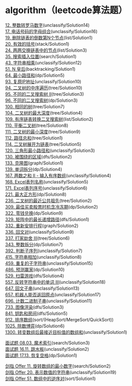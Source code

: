 # algorithm（leetcode算法题）

[12. 整数转罗马数字](https://leetcode-cn.com/problems/integer-to-roman)(unclassify/Solution14)  
[17. 电话号码的字母组合](https://leetcode-cn.com/problems/letter-combinations-of-a-phone-number)(unclassify/Solution16)  
[19. 删除链表的倒数第N个节点](https://leetcode-cn.com/problems/remove-nth-node-from-end-of-list)(list/Solution1)  
[20. 有效的括号](https://leetcode-cn.com/problems/valid-parentheses)(stack/Solution1)  
[24. 两两交换链表中的节点](https://leetcode-cn.com/problems/swap-nodes-in-pairs)(list/Solution3)  
[35. 搜索插入位置](https://leetcode-cn.com/problems/search-insert-position)(search/Solution1)  
[43. 字符串相乘](https://leetcode-cn.com/problems/multiply-strings)(unclassify/Solution12)  
[51. N 皇后](https://leetcode-cn.com/problems/n-queens)(backtracking/Solution1)  
[64. 最小路径和](https://leetcode-cn.com/problems/minimum-path-sum)(dp/Solution5)  
[93. 复原IP地址](https://leetcode-cn.com/problems/restore-ip-addresses)(unclassify/Solution10)  
[94. 二叉树的中序遍历](https://leetcode-cn.com/problems/binary-tree-inorder-traversal)(tree/Solution10)  
[95. 不同的二叉搜索树 II](https://leetcode-cn.com/problems/unique-binary-search-trees-ii)(tree/Solution3)  
[96. 不同的二叉搜索树](https://leetcode-cn.com/problems/unique-binary-search-trees)(dp/Solution3)  
[100. 相同的树](https://leetcode-cn.com/problems/same-tree)(tree/Solution7)  
[104. 二叉树的最大深度](https://leetcode-cn.com/problems/maximum-depth-of-binary-tree)(tree/Solution4)  
[109. 有序链表转换二叉搜索树](https://leetcode-cn.com/problems/convert-sorted-list-to-binary-search-tree)(list/Solution2)  
[110. 平衡二叉树](https://leetcode-cn.com/problems/balanced-binary-tree)(tree/Solution8)  
[111. 二叉树的最小深度](https://leetcode-cn.com/problems/minimum-depth-of-binary-tree)(tree/Solution9)  
[112. 路径总和](https://leetcode-cn.com/problems/path-sum/submissions)(tree/Solution1)  
[114. 二叉树展开为链表](https://leetcode-cn.com/problems/flatten-binary-tree-to-linked-list)(tree/Solution5)  
[120. 三角形最小路径和](https://leetcode-cn.com/problems/triangle)(unclassify/Solution3)  
[130. 被围绕的区域](https://leetcode-cn.com/problems/surrounded-regions)(dfs/Solution2)  
[133. 克隆图](https://leetcode-cn.com/problems/clone-graph)(graph/Solution1)  
[139. 单词拆分](https://leetcode-cn.com/problems/word-break)(dp/Solution4)  
[167. 两数之和 II - 输入有序数组](https://leetcode-cn.com/problems/two-sum-ii-input-array-is-sorted)(unclassify/Solution4)  
[168. Excel表列名称](https://leetcode-cn.com/problems/excel-sheet-column-title)(unclassify/Solution5)  
[171. Excel表列序号](https://leetcode-cn.com/problems/excel-sheet-column-number)(unclassify/Solution6)  
[221. 最大正方形](https://leetcode-cn.com/problems/maximal-square)(dp/Solution8)  
[236. 二叉树的最近公共祖先](https://leetcode-cn.com/problems/lowest-common-ancestor-of-a-binary-tree)(tree/Solution2)  
[309. 最佳买卖股票时机含冷冻期](https://leetcode-cn.com/problems/best-time-to-buy-and-sell-stock-with-cooldown)(dp/Solution2)  
[322. 零钱兑换](https://leetcode-cn.com/problems/coin-change)(dp/Solution9)  
[329. 矩阵中的最长递增路径](https://leetcode-cn.com/problems/longest-increasing-path-in-a-matrix)(dfs/Solution1)  
[332. 重新安排行程](https://leetcode-cn.com/problems/reconstruct-itinerary)(graph/Solution2)  
[336. 回文对](https://leetcode-cn.com/problems/palindrome-pairs)(unclassify/Solution9)  
[337. 打家劫舍 III](https://leetcode-cn.com/problems/house-robber-iii)(tree/Solution6)  
[343. 整数拆分](https://leetcode-cn.com/problems/integer-break)(dp/Solution7)  
[392. 判断子序列](https://leetcode-cn.com/problems/is-subsequence)(unclassify/Solution7)  
[415. 字符串相加](https://leetcode-cn.com/problems/add-strings)(unclassify/Solution8)  
[459. 重复的子字符串](https://leetcode-cn.com/problems/repeated-substring-pattern)(unclassify/Solution15)  
[486. 预测赢家](https://leetcode-cn.com/problems/repeated-substring-pattern)(dp/Solution10)  
[529. 扫雷游戏](https://leetcode-cn.com/problems/minesweeper)(dfs/Solution4)  
[557. 反转字符串中的单词 III](https://leetcode-cn.com/problems/reverse-words-in-a-string-iii)(unclassify/Solution18)  
[647. 回文子串](https://leetcode-cn.com/problems/palindromic-substrings)(unclassify/Solution13)  
[657. 机器人能否返回原点](https://leetcode-cn.com/problems/robot-return-to-origin)(unclassify/Solution17)  
[696. 计数二进制子串](https://leetcode-cn.com/problems/count-binary-substrings)(unclassify/Solution11)  
[733. 图像渲染](https://leetcode-cn.com/problems/flood-fill)(dfs/Solution3)  
[841. 钥匙和房间](https://leetcode-cn.com/problems/flood-fill)(dfs/Solution5)  
[912. 排序数组](https://leetcode-cn.com/problems/sort-an-array)(sort/(HeapSort/MergeSort/QuickSort))  
[1025. 除数博弈](https://leetcode-cn.com/problems/divisor-game)(dp/Solution6)  
[1300. 转变数组后最接近目标值的数组和](https://leetcode-cn.com/problems/sum-of-mutated-array-closest-to-target)(unclassify/Solution1)  

[面试题 08.03. 魔术索引](https://leetcode-cn.com/problems/magic-index-lcci)(search/Solution3)  
[面试题 16.11. 跳水板](https://leetcode-cn.com/problems/diving-board-lcci)(unclassify/Solution2)  
[面试题 17.13. 恢复空格](https://leetcode-cn.com/problems/re-space-lcci)(dp/Solution1)  

[剑指 Offer 11. 旋转数组的最小数字](https://leetcode-cn.com/problems/xuan-zhuan-shu-zu-de-zui-xiao-shu-zi-lcof)(search/Solution2)  
[剑指 Offer 20. 表示数值的字符串](https://leetcode-cn.com/problems/biao-shi-shu-zhi-de-zi-fu-chuan-lcof)(unclassify/Solution19)  
[剑指 Offer 51. 数组中的逆序对](https://leetcode-cn.com/problems/shu-zu-zhong-de-ni-xu-dui-lcof)(sort/Solution1)  

